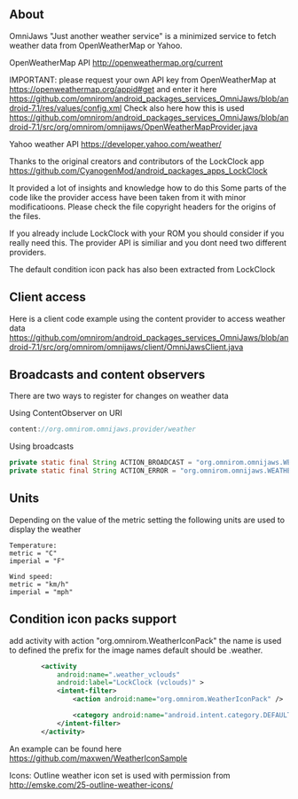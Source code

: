 About
-----
OmniJaws "Just another weather service"
is a minimized service to fetch weather data from OpenWeatherMap or Yahoo.

OpenWeatherMap API
http://openweathermap.org/current

IMPORTANT: please request your own API key from OpenWeatherMap at
https://openweathermap.org/appid#get
and enter it here
https://github.com/omnirom/android_packages_services_OmniJaws/blob/android-7.1/res/values/config.xml
Check also here how this is used
https://github.com/omnirom/android_packages_services_OmniJaws/blob/android-7.1/src/org/omnirom/omnijaws/OpenWeatherMapProvider.java

Yahoo weather API
https://developer.yahoo.com/weather/

Thanks to the original creators and contributors of the LockClock app
https://github.com/CyanogenMod/android_packages_apps_LockClock

It provided a lot of insights and knowledge how to do this
Some parts of the code like the provider access have been taken
from it with minor modificatioons. Please check the file copyright
headers for the origins of the files.

If you already include LockClock with your ROM you should
consider if you really need this. The provider API is similiar
and you dont need two different providers.

The default condition icon pack has also been extracted from
LockClock

Client access
-----
Here is a client code example using the content provider
to access weather data
https://github.com/omnirom/android_packages_services_OmniJaws/blob/android-7.1/src/org/omnirom/omnijaws/client/OmniJawsClient.java

Broadcasts and content observers
-----
There are two ways to register for changes on weather data

Using ContentObserver on URI
```java
content://org.omnirom.omnijaws.provider/weather
```

Using broadcasts
```java
private static final String ACTION_BROADCAST = "org.omnirom.omnijaws.WEATHER_UPDATE";
private static final String ACTION_ERROR = "org.omnirom.omnijaws.WEATHER_ERROR";
```

Units
-----
Depending on the value of the metric setting the following units are used to display the weather

```code
Temperature:
metric = "C"
imperial = "F"

Wind speed:
metric = "km/h"
imperial = "mph"
```

Condition icon packs support
-----
add activity with action "org.omnirom.WeatherIconPack"
the name is used to defined the prefix for the image names
default should be .weather.

```xml
		<activity
			android:name=".weather_vclouds"
			android:label="LockClock (vclouds)" >
			<intent-filter>
				<action android:name="org.omnirom.WeatherIconPack" />

				<category android:name="android.intent.category.DEFAULT" />
			</intent-filter>
		</activity>
```

An example can be found here https://github.com/maxwen/WeatherIconSample


Icons:
Outline weather icon  set is used with permission from  http://emske.com/25-outline-weather-icons/

